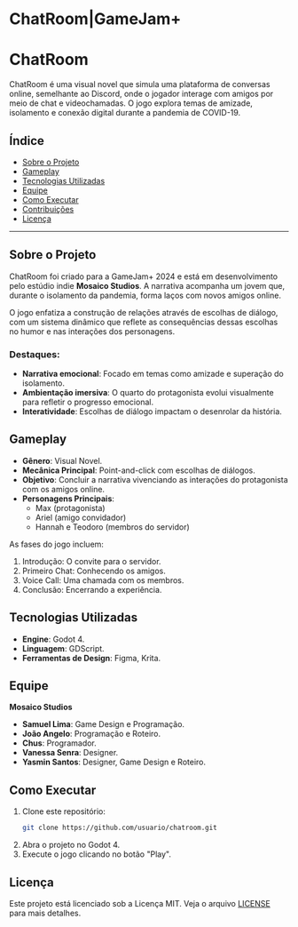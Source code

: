 # ChatRoom|GameJam+
 # ChatRoom

ChatRoom é uma visual novel que simula uma plataforma de conversas online, semelhante ao Discord, onde o jogador interage com amigos por meio de chat e videochamadas. O jogo explora temas de amizade, isolamento e conexão digital durante a pandemia de COVID-19.

## Índice

- [Sobre o Projeto](#sobre-o-projeto)
- [Gameplay](#gameplay)
- [Tecnologias Utilizadas](#tecnologias-utilizadas)
- [Equipe](#equipe)
- [Como Executar](#como-executar)
- [Contribuições](#contribuições)
- [Licença](#licença)

---

## Sobre o Projeto

ChatRoom foi criado para a GameJam+ 2024 e está em desenvolvimento pelo estúdio indie **Mosaico Studios**. A narrativa acompanha um jovem que, durante o isolamento da pandemia, forma laços com novos amigos online.

O jogo enfatiza a construção de relações através de escolhas de diálogo, com um sistema dinâmico que reflete as consequências dessas escolhas no humor e nas interações dos personagens.

### Destaques:
- **Narrativa emocional**: Focado em temas como amizade e superação do isolamento.
- **Ambientação imersiva**: O quarto do protagonista evolui visualmente para refletir o progresso emocional.
- **Interatividade**: Escolhas de diálogo impactam o desenrolar da história.

## Gameplay

- **Gênero**: Visual Novel.
- **Mecânica Principal**: Point-and-click com escolhas de diálogos.
- **Objetivo**: Concluir a narrativa vivenciando as interações do protagonista com os amigos online.
- **Personagens Principais**:
  - Max (protagonista)
  - Ariel (amigo convidador)
  - Hannah e Teodoro (membros do servidor)

As fases do jogo incluem:
1. Introdução: O convite para o servidor.
2. Primeiro Chat: Conhecendo os amigos.
3. Voice Call: Uma chamada com os membros.
4. Conclusão: Encerrando a experiência.

## Tecnologias Utilizadas

- **Engine**: Godot 4.
- **Linguagem**: GDScript.
- **Ferramentas de Design**: Figma, Krita.

## Equipe

**Mosaico Studios**

- **Samuel Lima**: Game Design e Programação.
- **João Angelo**: Programação e Roteiro.
- **Chus**: Programador.
- **Vanessa Senra**: Designer.
- **Yasmin Santos**: Designer, Game Design e Roteiro.

## Como Executar

1. Clone este repositório:
   ```bash
   git clone https://github.com/usuario/chatroom.git
   ```
2. Abra o projeto no Godot 4.
3. Execute o jogo clicando no botão "Play".

## Licença

Este projeto está licenciado sob a Licença MIT. Veja o arquivo [LICENSE](LICENSE) para mais detalhes.


